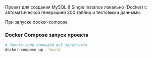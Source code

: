 
Проект для создания MySQL 8 Single Instance локально (Docker) с автоматической генерацией 200 таблиц и тестовыми данными.

При запуске docker-compose 

### Docker Compose запуск проекта

```bash
# Просто один командой всё запустится
docker-compose up --build
```

